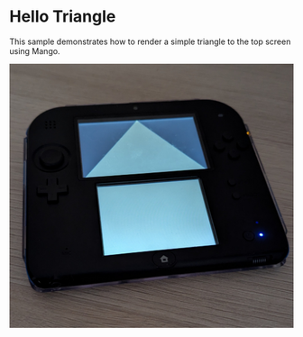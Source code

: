 # Hello Triangle

This sample demonstrates how to render a simple triangle to the top screen using Mango.

![2DS Showing the Sample Running](https://github.com/GasInfinity/zitrus/blob/main/docs/images/mango/2ds-hello-triangle.jpg?raw=true)

